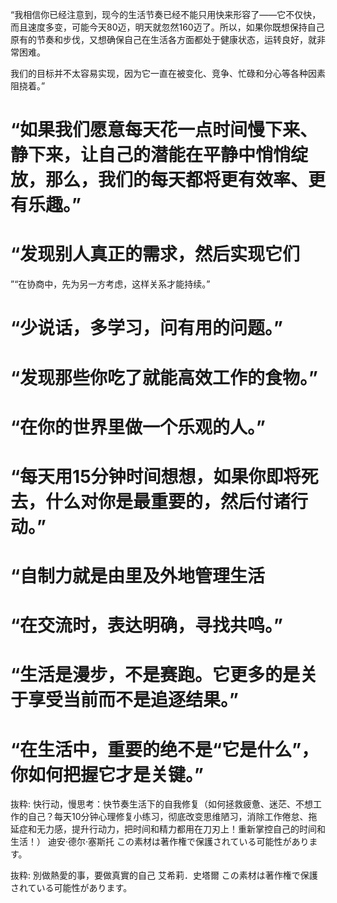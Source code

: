 “我相信你已经注意到，现今的生活节奏已经不能只用快来形容了——它不仅快，而且速度多变，可能今天80迈，明天就忽然160迈了。所以，如果你既想保持自己原有的节奏和步伐，又想确保自己在生活各方面都处于健康状态，运转良好，就非常困难。

  我们的目标并不太容易实现，因为它一直在被变化、竞争、忙碌和分心等各种因素阻挠着。”
# “如果我们愿意每天花一点时间慢下来、静下来，让自己的潜能在平静中悄悄绽放，那么，我们的每天都将更有效率、更有乐趣。”
# “发现别人真正的需求，然后实现它们

  ”“在协商中，先为另一方考虑，这样关系才能持续。”

# “少说话，多学习，问有用的问题。”

# “发现那些你吃了就能高效工作的食物。”

# “在你的世界里做一个乐观的人。”

# “每天用15分钟时间想想，如果你即将死去，什么对你是最重要的，然后付诸行动。”

# “自制力就是由里及外地管理生活

# “在交流时，表达明确，寻找共鸣。”

# “生活是漫步，不是赛跑。它更多的是关于享受当前而不是追逐结果。”

# “在生活中，重要的绝不是“它是什么”，你如何把握它才是关键。”

抜粋:
快行动，慢思考：快节奏生活下的自我修复（如何拯救疲惫、迷茫、不想工作的自己？每天10分钟心理修复小练习，彻底改变思维陋习，消除工作倦怠、拖延症和无力感，提升行动力，把时间和精力都用在刀刃上！重新掌控自己的时间和生活！）
迪安·德尔·塞斯托
この素材は著作権で保護されている可能性があります。

抜粋:
別做熱愛的事，要做真實的自己
艾希莉．史塔爾
この素材は著作権で保護されている可能性があります。
